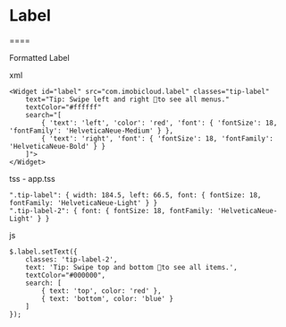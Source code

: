 # Label
====

Formatted Label

xml

	<Widget id="label" src="com.imobicloud.label" classes="tip-label" 
		text="Tip: Swipe left and right to see all menus."
		textColor="#ffffff"
		search="[
			{ 'text': 'left', 'color': 'red', 'font': { 'fontSize': 18, 'fontFamily': 'HelveticaNeue-Medium' } },
			{ 'text': 'right', 'font': { 'fontSize': 18, 'fontFamily': 'HelveticaNeue-Bold' } }
		]">
	</Widget>

tss - app.tss

	".tip-label": { width: 184.5, left: 66.5, font: { fontSize: 18, fontFamily: 'HelveticaNeue-Light' } }
	".tip-label-2": { font: { fontSize: 18, fontFamily: 'HelveticaNeue-Light' } }

js

	$.label.setText({
		classes: 'tip-label-2',
		text: 'Tip: Swipe top and bottom to see all items.',
		textColor="#000000",
		search: [
			{ text: 'top', color: 'red' },
			{ text: 'bottom', color: 'blue' }
		]
	});
